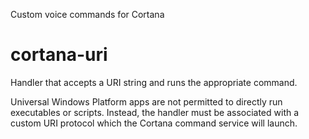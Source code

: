 Custom voice commands for Cortana

cortana-uri
==============
Handler that accepts a URI string and runs the appropriate command.

Universal Windows Platform apps are not permitted to directly run executables or scripts. Instead, the handler must be associated with a custom URI protocol which the Cortana command service will launch.